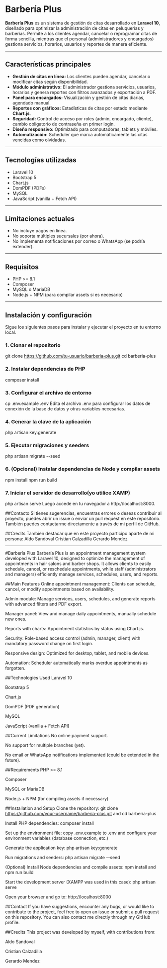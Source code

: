 # Barbería Plus

**Barbería Plus** es un sistema de gestión de citas desarrollado en **Laravel 10**, diseñado para optimizar la administración de citas en peluquerías y barberías. Permite a los clientes agendar, cancelar o reprogramar citas de forma sencilla, mientras que el personal (administradores y encargados) gestiona servicios, horarios, usuarios y reportes de manera eficiente.

---

## Características principales

- **Gestión de citas en línea:** Los clientes pueden agendar, cancelar o modificar citas según disponibilidad.
- **Módulo administrativo:** El administrador gestiona servicios, usuarios, horarios y genera reportes con filtros avanzados y exportación a PDF.
- **Panel para encargados:** Visualización y gestión de citas diarias, agendado manual.
- **Reportes con gráficos:** Estadísticas de citas por estado mediante **Chart.js**.
- **Seguridad:** Control de acceso por roles (admin, encargado, cliente), cambio obligatorio de contraseña en primer login.
- **Diseño responsivo:** Optimizado para computadoras, tablets y móviles.
- **Automatización:** Scheduler que marca automáticamente las citas vencidas como olvidadas.

---

## Tecnologías utilizadas

- Laravel 10
- Bootstrap 5
- Chart.js
- DomPDF (PDFs)
- MySQL
- JavaScript (vanilla + Fetch API)

---

## Limitaciones actuales

- No incluye pagos en línea.
- No soporta múltiples sucursales (por ahora).
- No implementa notificaciones por correo o WhatsApp (se podría extender).

---

## Requisitos

- PHP >= 8.1
- Composer
- MySQL o MariaDB
- Node.js + NPM (para compilar assets si es necesario)

---

## Instalación y configuración

Sigue los siguientes pasos para instalar y ejecutar el proyecto en tu entorno local.

### 1. Clonar el repositorio
git clone https://github.com/tu-usuario/barberia-plus.git
cd barberia-plus
### 2. Instalar dependencias de PHP
composer install
### 3. Configurar el archivo de entorno
cp .env.example .env
Edita el archivo .env para configurar los datos de conexión de la base de datos y otras variables necesarias.

### 4. Generar la clave de la aplicación
php artisan key:generate
### 5. Ejecutar migraciones y seeders
php artisan migrate --seed
### 6. (Opcional) Instalar dependencias de Node y compilar assets
npm install
npm run build
### 7. Iniciar el servidor de desarrollo(yo utilice XAMP)
php artisan serve
Luego accede en tu navegador a http://localhost:8000.


##Contacto
Si tienes sugerencias, encuentras errores o deseas contribuir al proyecto, puedes abrir un issue o enviar un pull request en este repositorio.
También puedes contactarme directamente a través de mi perfil de GitHub.

##Credits
Tambien destacar que en este proyecto participo aparte de mi persona:
Aldo Sandoval
Cristian Calzadilla
Gerardo Mendez

------------------------------------------------------------------------------------------------------------------------------------------------------------------------------------------------------------------------
#Barbería Plus
Barbería Plus is an appointment management system developed with Laravel 10, designed to optimize the management of appointments in hair salons and barber shops. It allows clients to easily schedule, cancel, or reschedule appointments, while staff (administrators and managers) efficiently manage services, schedules, users, and reports.

##Main Features
Online appointment management: Clients can schedule, cancel, or modify appointments based on availability.

Admin module: Manage services, users, schedules, and generate reports with advanced filters and PDF export.

Manager panel: View and manage daily appointments, manually schedule new ones.

Reports with charts: Appointment statistics by status using Chart.js.

Security: Role-based access control (admin, manager, client) with mandatory password change on first login.

Responsive design: Optimized for desktop, tablet, and mobile devices.

Automation: Scheduler automatically marks overdue appointments as forgotten.

##Technologies Used
Laravel 10

Bootstrap 5

Chart.js

DomPDF (PDF generation)

MySQL

JavaScript (vanilla + Fetch API)

##Current Limitations
No online payment support.

No support for multiple branches (yet).

No email or WhatsApp notifications implemented (could be extended in the future).

##Requirements
PHP >= 8.1

Composer

MySQL or MariaDB

Node.js + NPM (for compiling assets if necessary)

##Installation and Setup
Clone the repository: git clone https://github.com/your-username/barberia-plus.git and cd barberia-plus

Install PHP dependencies: composer install

Set up the environment file: copy .env.example to .env and configure your environment variables (database connection, etc.)

Generate the application key: php artisan key:generate

Run migrations and seeders: php artisan migrate --seed

(Optional) Install Node dependencies and compile assets: npm install and npm run build

Start the development server (XAMPP was used in this case): php artisan serve

Open your browser and go to: http://localhost:8000

##Contact
If you have suggestions, encounter any bugs, or would like to contribute to the project, feel free to open an issue or submit a pull request on this repository.
You can also contact me directly through my GitHub profile.

##Credits
This project was developed by myself, with contributions from:

Aldo Sandoval

Cristian Calzadilla

Gerardo Mendez
